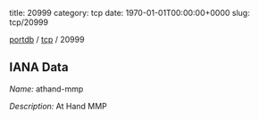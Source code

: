 title: 20999
category: tcp
date: 1970-01-01T00:00:00+0000
slug: tcp/20999

[portdb](/) / [tcp](/category/tcp.html) / 20999


## IANA Data

_Name:_ athand-mmp

_Description:_ At Hand MMP

